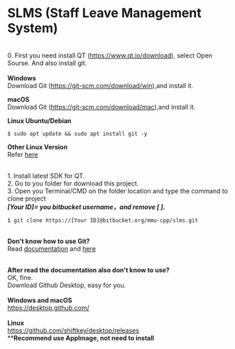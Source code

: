 **<h1>SLMS (Staff Leave Management System)</h1>**<br>
0. First you need install QT (<https://www.qt.io/download>), select Open Sourse. And also install git.<br><br>
**Windows**<br>
Download Git (<https://git-scm.com/download/win>),and install it.

**macOS**<br>
Download Git (<https://git-scm.com/download/mac>),and install it.

**Linux Ubuntu/Debian**
```console
$ sudo apt update && sudo apt install git -y
```

**Other Linux Version**<br>
Refer [here](https://git-scm.com/download/linux)

<br>1. Install latest SDK for QT.<br>
2. Go to you folder for download this project.<br>
3. Open you Terminal/CMD on the folder location and type the command to clone project<br>
**_[Your ID]= you bitbucket username，and remove [ ]_.**
```console
$ git clone https://[Your ID]@bitbucket.org/mmu-cpp/slms.git
```

<br>**Don't know how to use Git?**
<br>Read [documentation](https://git-scm.com/book/en/v2)
and [here](http://try.github.io/)

<br>**After read the documentation also don't know to use?**
<br>OK, fine. <br>Download Github Desktop, easy for you.
<br><br>**Windows and macOS**
<br><https://desktop.github.com/>
<br><br>**Linux**
<br> <https://github.com/shiftkey/desktop/releases>
<br>****Recommend use AppImage, not need to install**